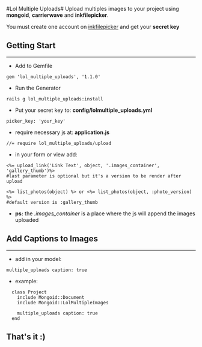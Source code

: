 #Lol Multiple Uploads#
Upload multiples images to your project using __mongoid__, __carrierwave__ and __inkfilepicker__.

You must create one account on [inkfilepicker](https://www.inkfilepicker.com/) and get your __secret key__

## Getting Start ##
---------------------------------------

* Add to Gemfile

`gem 'lol_multiple_uploads', '1.1.0'`

* Run the Generator

`rails g lol_multiple_uploads:install`

* Put your secret key to: __config/lolmultiple_uploads.yml__

`picker_key: 'your_key'`

* require necessary js at: __application.js__

`//= require lol_multiple_uploads/upload`

* in your form or view add:

```
<%= upload_link('Link Text', object, '.images_container', 'gallery_thumb')%>
#last parameter is optional but it's a version to be render after upload

<%= list_photos(object) %> or <%= list_photos(object, :photo_version) %>
#default version is :gallery_thumb
```

* __ps:__ the *.images_container* is a place where the js will append the images uploaded


## Add Captions to Images ##
---------------------------------------
* add in your model:

`multiple_uploads caption: true`

* example:
```
  class Project
    include Mongoid::Document
    include Mongoid::LolMultipleImages

    multiple_uploads caption: true
  end
``` 

## That's it :) ##